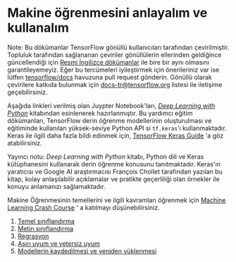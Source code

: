 # Makine öğrenmesini anlayalım ve kullanalım

Note: Bu dökümanlar TensorFlow gönüllü kullanıcıları tarafından çevirilmiştir.
Topluluk tarafından sağlananan çeviriler gönüllülerin ellerinden geldiğince
güncellendiği için [Resmi İngilizce dökümanlar](https://www.tensorflow.org/?hl=en)
ile bire bir aynı olmasını garantileyemeyiz. Eğer bu tercümeleri iyileştirmek
için önerileriniz var ise lütfen [tensorflow/docs](https://github.com/tensorflow/docs)
havuzuna pull request gönderin. Gönüllü olarak çevirilere katkıda bulunmak için
[docs-tr@tensorflow.org](https://groups.google.com/a/tensorflow.org/forum/#!forum/docs-tr)
listesi ile iletişime geçebilirsiniz.

Aşağıda linkleri verilmiş olan Juypter Notebook'ları,
*[Deep Learning with Python](https://books.google.com/books?id=Yo3CAQAACAAJ)*
kitabından esinlenerek hazırlanmıştır. Bu yardımcı eğitim dökümanları,
TensorFlow derin öğrenme modellerinin oluşturulması ve eğitiminde kullanılan
yüksek-seviye Python API si `tf.keras`'ı kullanmaktadır. Keras ile ilgili daha
fazla bildi edinmek için,
[TensorFlow Keras Guide](https://www.tensorflow.org/guide/keras) 'a göz
atabilirsiniz.

Yayıncı notu: *Deep Learning with Python* kitabı, Python dili ve Keras
kütüphanesini kullanarak derin öğrenme konusunu tanıtmaktadır. Keras'ın
yaratıcısı ve Google AI araştırmacısı François Chollet tarafından yazılan bu
kitap, kolay anlaşılabilir açıklamalar ve pratikte geçerliliği olan örnekler ile
konuyu anlamanızı sağlamaktadır.

Makine Öğrenmesinin temellerini ve ilgili kavramları öğrenmek için
[Machine Learning Crash Course](https://developers.google.com/machine-learning/crash-course/)
' a katılmayı düşünebilirsiniz.

1. [Temel sınıflandırma](basic_classification.ipynb)
2. [Metin sınıflandırma](basic_text_classification.ipynb)
3. [Regrasyon](basic_regression.ipynb)
4. [Aşırı uyum ve yetersiz uyum](overfit_and_underfit.ipynb)
5. [Modellerin kaydedilmesi ve yeniden yüklenmesi](save_and_restore_models.ipynb)
